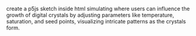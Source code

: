create a p5js sketch inside html simulating where users can influence the growth of digital crystals by adjusting parameters like temperature, saturation, and seed points, visualizing intricate patterns as the crystals form.

